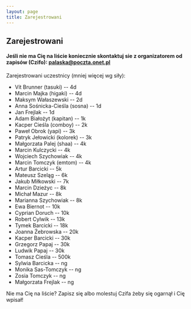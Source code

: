 ```yaml
---
layout: page
title: Zarejestrowani
---
```


## Zarejestrowani

#### Jeśli nie ma Cię na liście koniecznie skontaktuj sie z organizatorem od zapisów (Czifo): palaska@poczta.onet.pl

Zarejestrowani uczestnicy (mniej więcej wg siły):

- Vít Brunner (tasuki) -- 4d
- Marcin Majka (higaki) -- 4d
- Maksym Wałaszewski -- 2d
- Anna Sośnicka-Cieśla (sosna) -- 1d
- Jan Frejlak -- 1d
- Adam Białożyt (kapitan) -- 1k
- Kacper Cieśla (comboy) -- 2k
- Paweł Obrok (yapi) -- 3k
- Patryk Jełowicki (kolorek) -- 3k
- Małgorzata Palej (shaa) -- 4k
- Marcin Kulczycki -- 4k
- Wojciech Szychowiak -- 4k
- Marcin Tomczyk (emtom) -- 4k
- Artur Barcicki -- 5k
- Mateusz Szeląg -- 6k
- Jakub Miłkowski -- 7k
- Marcin Dzieżyc -- 8k
- Michał Mazur -- 8k
- Marianna Szychowiak -- 8k 
- Ewa Biernot -- 10k
- Cyprian Doruch -- 10k
- Robert Cylwik -- 13k
- Tymek Barcicki -- 18k
- Joanna Żebrowska -- 20k
- Kacper Barcicki -- 30k
- Grzegorz Papaj -- 30k
- Ludwik Papaj -- 30k
- Tomasz Cieśla -- 500k 
- Sylwia Barcicka -- ng
- Monika Sas-Tomczyk -- ng
- Zosia Tomczyk -- ng
- Małgorzata Frejlak -- ng



Nie ma Cię na liście?  Zapisz się albo molestuj Czifa żeby się ogarnął i Cię wpisał!
